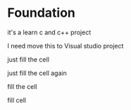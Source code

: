 # Foundation

it's a learn c and c++ project

I need move this to Visual studio project

just fill the cell

just fill the cell again

fill the cell

fill cell
